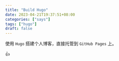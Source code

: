 ```yaml
---
title: "Build Hugo"
date: 2023-04-21T19:37:51+08:00
categories: ["says"]
tags: ["hugo"]
draft: false
---
```


使用 `Hugo` 搭建个人博客，直接托管到 `GitHub Pages` 上。

:+1:

